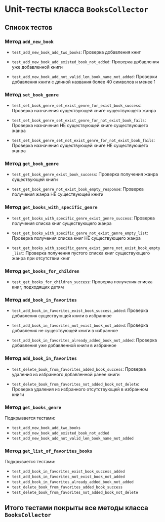 # Unit-тесты класса ```BooksCollector```

## Список тестов

### Метод ```add_new_book```

- ```test_add_new_book_add_two_books```:
  Проверка добавления книг

- ```test_add_new_book_add_existed_book_not_added```:
  Проверка добавления уже добавленной книги

- ```test_add_new_book_add_not_valid_len_book_name_not_added```:
  Проверки добавления книги с длиной названия более 40 символов и менее 1

### Метод ```set_book_genre```

- ```test_set_book_genre_set_exist_genre_for_exist_book_success```:
  Проверка назначения существующей книге существующего жанра

- ```test_set_book_genre_set_exist_genre_for_not_exist_book_fails```:
  Проверка назначения НЕ существующей книге существующего жанра

- ```test_set_book_genre_set_not_exist_genre_for_not_exist_book_fails```:
  Проверка назначения существующей книге НЕ существующего жанра

### Метод ```get_book_genre```

- ```test_get_book_genre_exist_book_success```:
  Проверка получения жанра существующей книги

- ```test_get_book_genre_not_exist_book_empty_response```:
  Проверка получения жанра НЕ существующей книги


### Метод ```get_books_with_specific_genre```

- ```test_get_books_with_specific_genre_exist_genre_success```:
  Проверка получения списка книг существующего жанра


- ```test_get_books_with_specific_genre_not_exist_genre_empty_list```:
  Проверка получения списка книг НЕ существующего жанра


- ```test_get_books_with_specific_genre_exist_genre_not_exist_book_empty_list```:
  Проверка получения пустого списка книг существующего жанра при отсутствии книг


### Метод ```get_books_for_children```

- ```test_get_books_for_children_success```:
  Проверка получения списка книг, подходящих детям


### Метод ```add_book_in_favorites```

- ```test_add_book_in_favorites_exist_book_success_added```:
  Проверка добавления существующей книги в избранное

- ```test_add_book_in_favorites_not_exist_book_not_added```:
  Проверка добавления не существующей книги в избранное

- ```test_add_book_in_favorites_already_added_book_not_added```:
  Проверка добавления уже добавленной книги в избранное


### Метод ```add_book_in_favorites```

- ```test_delete_book_from_favorites_added_book_success```:
  Проверка удаления из избранного добавленной ранее книги

- ```test_delete_book_from_favorites_not_added_book_not_delete```:
  Проверка удаления из избранного отсутствующей в избранном книги


### Метод ```get_books_genre```

Подкрывается тестами:
- ```test_add_new_book_add_two_books```
- ```test_add_new_book_add_existed_book_not_added```
- ```test_add_new_book_add_not_valid_len_book_name_not_added```




### Метод ```get_list_of_favorites_books```

Подкрывается тестами:
- ```test_add_book_in_favorites_exist_book_success_added```
- ```test_add_book_in_favorites_not_exist_book_not_added```
- ```test_add_book_in_favorites_already_added_book_not_added```
- ```test_delete_book_from_favorites_added_book_success```
- ```test_delete_book_from_favorites_not_added_book_not_delete```


## Итого тестами покрыты все методы класса ```BooksCollector```


